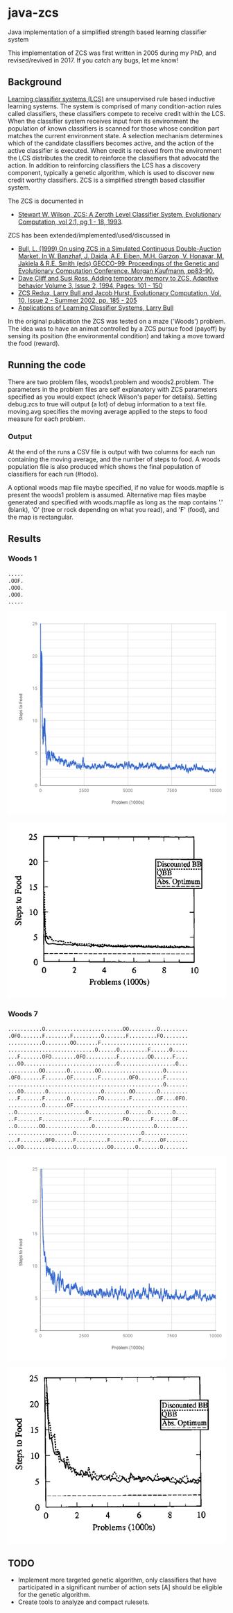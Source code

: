 # java-zcs
Java implementation of a simplified strength based learning classifier system

This implementation of ZCS was first written in 2005 during my PhD, and revised/revived in 2017. If you catch any bugs, let me know!

## Background

[Learning classifier systems (LCS)](https://en.wikipedia.org/wiki/Learning_classifier_system) are unsupervised rule based inductive learning systems. The system is comprised of many condition-action rules called classifiers, these classifiers compete to receive credit within the LCS. When the classifier system receives input from its environment the population of known classifiers is scanned for those whose condition part matches the current environment state. A selection mechanism determines which of the candidate classifiers becomes active, and the action of the active classifier is executed. When credit is received from the environment the LCS distributes the credit to reinforce the classifiers that advocatd the action. In addition to reinforcing classifiers the LCS has a discovery component, typically a genetic algorithm, which is used to discover new credit worthy classifiers. ZCS is a simplified strength based classifier system.

The ZCS is documented in
+ [Stewart W. Wilson, ZCS: A Zeroth Level Classifier System, Evolutionary Computation, vol 2:1, pg 1 - 18, 1993](http://www.eskimo.com/~wilson/ps/zcs.pdf).

ZCS has been extended/implemented/used/discussed in

+ [Bull, L. (1999) On using ZCS in a Simulated Continuous Double-Auction Market. In W. Banzhaf, J. Daida, A.E. Eiben, M.H. Garzon, V. Honavar, M. Jakiela & R.E. Smith (eds) GECCO-99: Proceedings of the Genetic and Evolutionary Computation Conference. Morgan Kaufmann, pp83-90.](http://www.cs.bham.ac.uk/~wbl/biblio/gecco1999/GA-806.pdf)
+ [Dave Cliff and Susi Ross, Adding temporary memory to ZCS, Adaptive behavior Volume 3, Issue 2, 1994, Pages: 101 - 150](http://journals.sagepub.com/doi/pdf/10.1177/105971239400300201)
+ [ZCS Redux, Larry Bull and Jacob Hurst, Evolutionary Computation, Vol. 10, Issue 2 - Summer 2002, pp. 185 - 205](http://www.mitpressjournals.org/doi/abs/10.1162/106365602320169848?journalCode=evco)
+ [Applications of Learning Classifier Systems, Larry Bull](http://www.springer.com/gp/book/9783540211099)


In the original publication the ZCS was tested on a maze ('Woods') problem. The idea was to have an animat controlled by a ZCS pursue food (payoff) by sensing its position (the environmental condition) and taking a move toward the food (reward). 


## Running the code
There are two problem files, woods1.problem and woods2.problem. The parameters in the problem files are self explanatory with ZCS parameters specified as you would expect (check Wilson's paper for details). Setting debug.zcs to true will output (a lot) of debug information to a text file. moving.avg specifies the moving average applied to the steps to food measure for each problem.

### Output
At the end of the runs a CSV file is output with two columns for each run containing the moving average, and the number of steps to food. A woods population file is also produced which shows the final population of classifiers for each run (#todo).

A optional woods map file maybe specified, if no value for woods.mapfile is present the woods1 problem is assumed. Alternative map files maybe generated and specified with woods.mapfile as long as the map contains '.' (blank), 'O' (tree or rock depending on what you read), and 'F' (food), and the map is rectangular.
 
 
 ## Results
 ### Woods 1
 ```
.....
.OOF.
.OOO.
.OOO.
.....
```
![alt text](./resources/woods1_it.png "Woods1")

![alt text](./resources/woods1_wilson.png "Woods1")

 ### Woods 7
 ```   
 ...........O.........................OO.........O.........
 .OFO.......F........F.........O.......F.........FO........
...........O........OO.......F............................
............................O......O.........F......O.....
...F.......OFO........OFO..........F.........OO......F....
...OO..............................O..................O...
..........OO.......O........OO....................O.......
.OFO.......F.......OF........F.........OFO........F.......
..................................................O.......
...OO.......O.................O........OO.......O.........
...F.......F.......O.........FO........F........OF....OFO.
...........O.......OF.....................................
..O......................O............O......O.......O....
..F.......F...............F..........FO.......F......OF...
..O.......OO...............O...................O..........
.....................O.....................O..............
...F........OFO......F..........F.........F......OF.......
...OO................O..........OO.......O.......O........
```
![alt text](./resources/woods7_it.png "Woods1")

![alt text](./resources/woods7_wilson.png "Woods1")

## TODO
+ Implement more targeted genetic algorithm, only classifiers that have participated in a significant number of action sets [A] should be eligible for the genetic algorithm.
+ Create tools to analyze and compact rulesets.